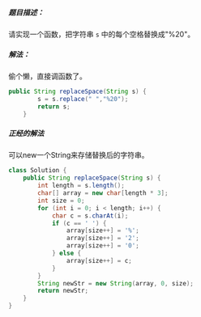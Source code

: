 ##### 题目描述：

请实现一个函数，把字符串 `s` 中的每个空格替换成"%20"。

##### 解法：

 偷个懒，直接调函数了。

```java
public String replaceSpace(String s) {
        s = s.replace(" ","%20");
        return s;
    }
```

##### 正经的解法

可以new一个String来存储替换后的字符串。

```java
class Solution {
    public String replaceSpace(String s) {
        int length = s.length();
        char[] array = new char[length * 3];
        int size = 0;
        for (int i = 0; i < length; i++) {
            char c = s.charAt(i);
            if (c == ' ') {
                array[size++] = '%';
                array[size++] = '2';
                array[size++] = '0';
            } else {
                array[size++] = c;
            }
        }
        String newStr = new String(array, 0, size);
        return newStr;
    }
}

```

